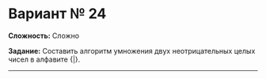 # Вариант № 24
**Сложность:** Сложно

**Задание:**  Составить алгоритм умножения двух неотрицательных целых чисел в алфавите {|}.

---